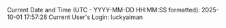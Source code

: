 Current Date and Time (UTC - YYYY-MM-DD HH:MM:SS formatted): 2025-10-01 17:57:28
Current User's Login: luckyaiman
